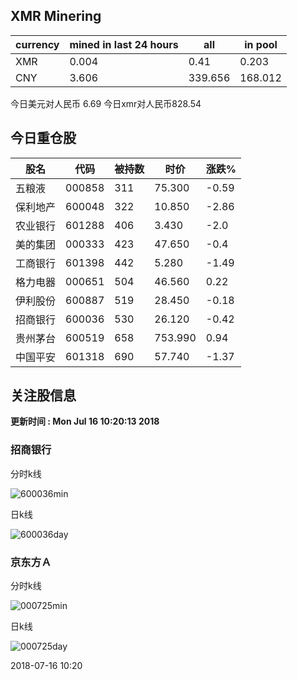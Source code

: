 ## XMR Minering

|currency|mined in last 24 hours|all|in pool|
|---|---|---|---|
|XMR|0.004|0.41|0.203|
|CNY|3.606|339.656|168.012|

今日美元对人民币 6.69	今日xmr对人民币828.54


## 今日重仓股 

|股名|代码|被持数|时价|涨跌%|
|---|---|---|---|---|
|五粮液|000858|311|75.300|-0.59|
|保利地产|600048|322|10.850|-2.86|
|农业银行|601288|406|3.430|-2.0|
|美的集团|000333|423|47.650|-0.4|
|工商银行|601398|442|5.280|-1.49|
|格力电器|000651|504|46.560|0.22|
|伊利股份|600887|519|28.450|-0.18|
|招商银行|600036|530|26.120|-0.42|
|贵州茅台|600519|658|753.990|0.94|
|中国平安|601318|690|57.740|-1.37|

## 关注股信息
**更新时间 : Mon Jul 16 10:20:13 2018**
### 招商银行 
分时k线

![600036min](http://image.sinajs.cn/newchart/min/n/sh600036.gif)

日k线

![600036day](http://image.sinajs.cn/newchart/daily/n/sh600036.gif)

### 京东方Ａ 
分时k线

![000725min](http://image.sinajs.cn/newchart/min/n/sz000725.gif)

日k线

![000725day](http://image.sinajs.cn/newchart/daily/n/sz000725.gif)

2018-07-16 10:20